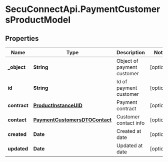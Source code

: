 # SecuConnectApi.PaymentCustomersProductModel

## Properties
Name | Type | Description | Notes
------------ | ------------- | ------------- | -------------
**_object** | **String** | Object of payment customer | [optional] 
**id** | **String** | Id of payment customer | [optional] 
**contract** | [**ProductInstanceUID**](ProductInstanceUID.md) | Payment contract | [optional] 
**contact** | [**PaymentCustomersDTOContact**](PaymentCustomersDTOContact.md) | Customer contact info | [optional] 
**created** | **Date** | Created at date | [optional] 
**updated** | **Date** | Updated at date | [optional] 


